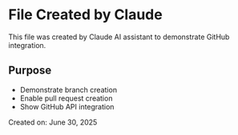 # File Created by Claude

This file was created by Claude AI assistant to demonstrate GitHub integration.

## Purpose
- Demonstrate branch creation
- Enable pull request creation
- Show GitHub API integration

Created on: June 30, 2025
